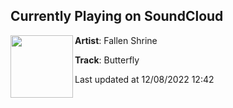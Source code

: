 ## Currently Playing on SoundCloud

[<img align="left" width="100" src="https://i1.sndcdn.com/artworks-lDO5PznvHT4I45eb-kOj5SQ-t500x500.jpg">](https://soundcloud.com/fallenshrine/butterfly)

**Artist**: Fallen Shrine 

**Track**: Butterfly

Last updated at 12/08/2022 12:42
